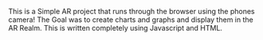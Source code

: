 This is a Simple AR project that runs through the browser using the phones camera!
The Goal was to create charts and graphs and display them in the AR Realm.
This is written completely using Javascript and HTML. 
